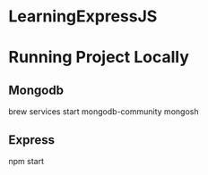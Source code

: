 # LearningExpressJS

# Running Project Locally

## Mongodb
brew services start mongodb-community
mongosh

## Express

npm start